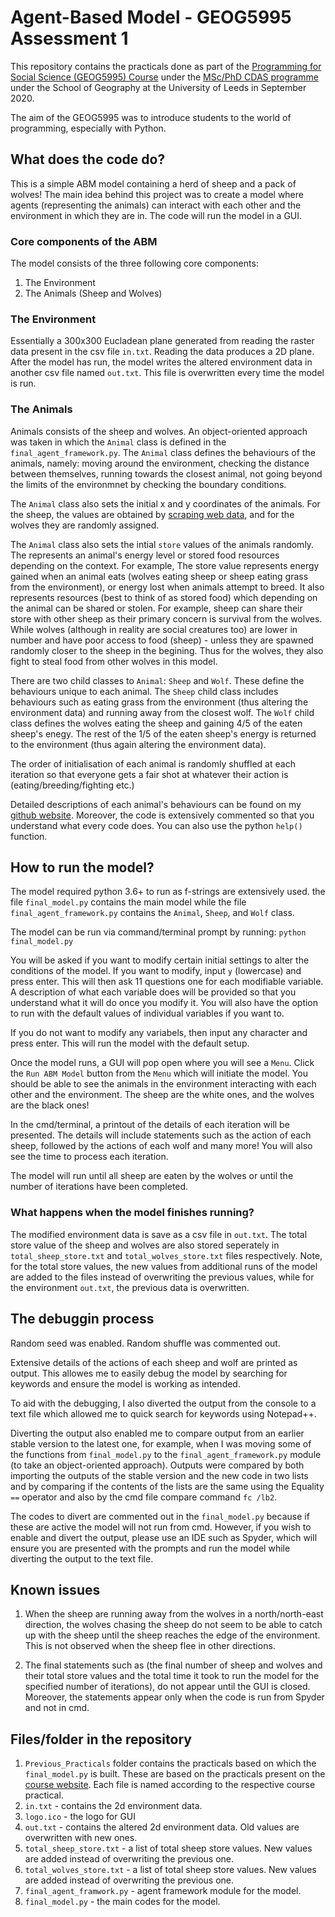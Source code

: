 # Agent-Based Model - GEOG5995 Assessment 1
This repository contains the practicals done as part of the [Programming for Social Science (GEOG5995) Course](https://www.geog.leeds.ac.uk/courses/computing/study/core-python-phd) under the [MSc/PhD CDAS programme](https://datacdt.org) under the School of Geography at the University of Leeds in September 2020.

The aim of the GEOG5995 was to introduce students to the world of programming, especially with Python.

## What does the code do?
This is a simple ABM model containing a herd of sheep and a pack of wolves! The main idea behind this project was to create a model where agents (representing the animals) can interact with each other and the environment in which they are in. The code will run the model in a GUI.

### Core components of the ABM
The model consists of the three following core components:
1. The Environment
2. The Animals (Sheep and Wolves)

### The Environment
Essentially a 300x300 Eucladean plane generated from reading the raster data present in the csv file `in.txt`. Reading the data produces a 2D plane. After the model has run, the model writes the altered environment data in another csv file named `out.txt`. This file is overwritten every time the model is run.

### The Animals
Animals consists of the sheep and wolves. An object-oriented approach was taken in which the `Animal` class is defined in the `final_agent_framework.py`. The `Animal` class defines the behaviours of the animals, namely: moving around the environment, checking the distance between themselves, running towards the closest animal, not going beyond the limits of the environmnet by checking the boundary conditions. 

The `Animal` class also sets the initial x and y coordinates of the animals. For the sheep, the values are obtained by [scraping web data](http://bit.ly/GeogLeedsAFData), and for the wolves they are randomly assigned.

The `Animal` class also sets the intial `store` values of the animals randomly. The represents an animal's energy level or stored food resources depending on the context. For example, The store value represents energy gained when an animal eats (wolves eating sheep or sheep eating grass from the environment), or energy lost when animals attempt to breed. It also represents resources (best to think of as stored food) which depending on the animal can be shared or stolen. For example, sheep can share their store with other sheep as their primary concern is survival from the wolves. While wolves (although in reality are social creatures too) are lower in number and have poor access to food (sheep) - unless they are spawned randomly closer to the sheep in the begining. Thus for the wolves, they also fight to steal food from other wolves in this model.

There are two child classes to `Animal`: `Sheep` and `Wolf`. These define the behaviours unique to each animal. The `Sheep` child class includes behaviours such as eating grass from the environment (thus altering the environment data) and running away from the closest wolf. The `Wolf` child class defines the wolves eating the sheep and gaining 4/5 of the eaten sheep's enegy. The rest of the 1/5 of the eaten sheep's energy is returned to the environment (thus again altering the environment data).

The order of initialisation of each animal is randomly shuffled at each iteration so that everyone gets a fair shot at whatever their action is (eating/breeding/fighting etc.) 

Detailed descriptions of each animal's behaviours can be found on my [github website](https://mushtahid.github.io/projects/uol/pss/abm.html). Moreover, the code is extensively commented so that you understand what every code does. You can also use the python `help()` function.

## How to run the model?
The model required python 3.6+ to run as f-strings are extensively used. the file `final_model.py` contains the main model while the file `final_agent_framework.py` contains the `Animal`, `Sheep`, and `Wolf` class.

The model can be run via command/terminal prompt by running: `python final_model.py`

You will be asked if you want to modify certain initial settings to alter the conditions of the model. If you want to modify, input `y` (lowercase) and press enter. This will then ask 11 questions one for each modifiable variable. A description of what each variable does will be provided so that you understand what it will do once you modify it. You will also have the option to run with the default values of individual variables if you want to.

If you do not want to modify any variabels, then input any character and press enter. This will run the model with the default setup. 

Once the model runs, a GUI will pop open where you will see a `Menu`. Click the `Run ABM Model` button from the `Menu` which will initiate the model. You should be able to see the animals in the environment interacting with each other and the environment. The sheep are the white ones, and the wolves are the black ones!

In the cmd/terminal, a printout of the details of each iteration will be presented. The details will include statements such as the action of each sheep, followed by the actions of each wolf and many more! You will also see the time to process each iteration.

The model will run until all sheep are eaten by the wolves or until the number of iterations have been completed.

### What happens when the model finishes running?
The modified environment data is save as a csv file in `out.txt`. The total store value of the sheep and wolves are also stored seperately in `total_sheep_store.txt` and `total_wolves_store.txt` files respectively. Note, for the total store values, the new values from additional runs of the model are added to the files instead of overwriting the previous values, while for the environment `out.txt`, the previous data is overwritten.

## The debuggin process
Random seed was enabled. Random shuffle was commented out.

Extensive details of the actions of each sheep and wolf are printed as output. This allowes me to easily debug the model by searching for keywords and ensure the model is working as intended. 

To aid with the debugging, I also diverted the output from the console to a text file which allowed me to quick search for keywords using Notepad++. 

Diverting the output also enabled me to compare output from an earlier stable version to the latest one, for example, when I was moving some of the functions from `final_model.py` to the `final_agent_framework.py` module (to take an object-oriented approach). Outputs were compared by both importing the outputs of the stable version and the new code in two lists and by comparing if the contents of the lists are the same using the Equality `==` operator and also by the cmd file compare command `fc /lb2`. 

The codes to divert are commented out in the `final_model.py` because if these are active the model will not run from cmd. However, if you wish to enable and divert the output, please use an IDE such as Spyder, which will ensure you are presented with the prompts and run the model while diverting the output to the text file.

## Known issues
1. When the sheep are running away from the wolves in a north/north-east direction, the wolves chasing the sheep do not seem to be able to catch up with the sheep until the sheep reaches the edge of the environment. This is not observed when the sheep flee in other directions.

2. The final statements such as (the final number of sheep and wolves and their total store values and the total time it took to run the model for the specified number of iterations), do not appear until the GUI is closed. Moreover, the statements appear only when the code is run from Spyder and not in cmd.

## Files/folder in the repository
1. `Previous_Practicals` folder contains the practicals based on which the `final_model.py` is built. These are based on the practicals present on the [course website](https://www.geog.leeds.ac.uk/courses/computing/study/core-python-phd/). Each file is named according to the respective course practical. 
2. `in.txt` - contains the 2d environment data.
3. `logo.ico` - the logo for GUI
4. `out.txt` - contains the altered 2d environment data. Old values are overwritten with new ones.
5. `total_sheep_store.txt` - a list of total sheep store values. New values are added instead of overwriting the previous one.
6. `total_wolves_store.txt` - a list of total sheep store values. New values are added instead of overwriting the previous one.
7. `final_agent_framwork.py` - agent framework module for the model.
8. `final_model.py` - the main codes for the model.
